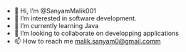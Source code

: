 - 👋 Hi, I’m @SanyamMalik001
- 👀 I’m interested in software development.
- 🌱 I’m currently learning Java
- 💞️ I’m looking to collaborate on developping applications
- 📫 How to reach me malik.sanyam0@gmail.comm

<!---
SanyamMalik001/SanyamMalik001 is a ✨ special ✨ repository because its `README.md` (this file) appears on your GitHub profile.
You can click the Preview link to take a look at your changes.
--->

